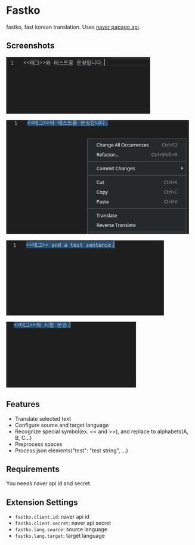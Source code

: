 # Fastko
fastko, fast korean translation. Uses [naver papago api](https://developers.naver.com/docs/common/openapiguide/).

## Screenshots
![1](https://raw.githubusercontent.com/preeded/fastko/main/images/1.png)

![2](https://raw.githubusercontent.com/preeded/fastko/main/images/2.png)

![3](https://raw.githubusercontent.com/preeded/fastko/main/images/3.png)

![4](https://raw.githubusercontent.com/preeded/fastko/main/images/4.png)

## Features

* Translate selected text
* Configure source and target language
* Recognize special symbol(ex. << and >>), and replace to alphabets(A, B, C...)
* Preprocess spaces
* Process json elements("test": "test string", ...)

## Requirements

You needs naver api id and secret.

## Extension Settings

* `fastko.client.id`: naver api id
* `fastko.client.secret`: naver api secret
* `fastko.lang.source`: source language
* `fastko.lang.target`: target language